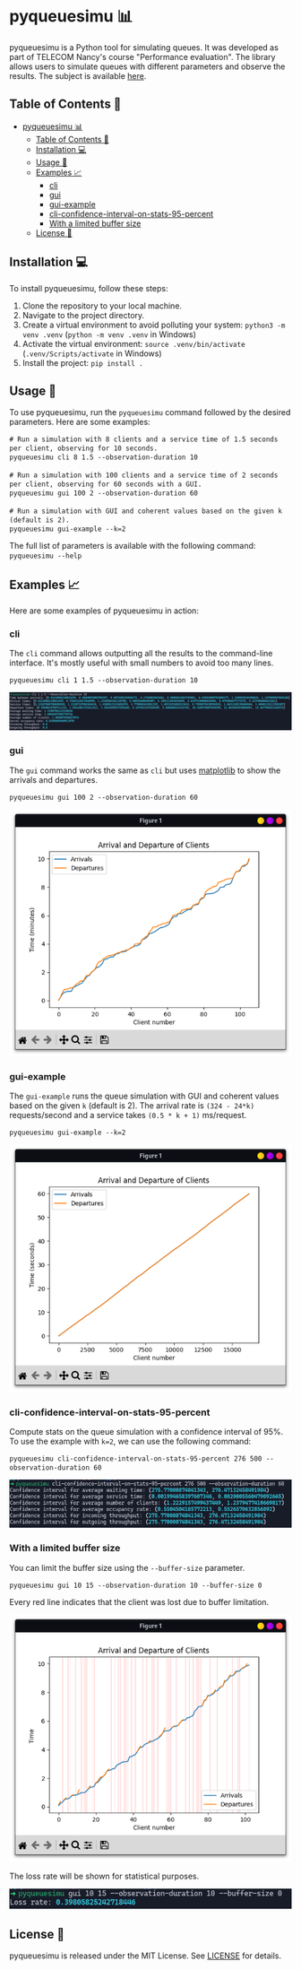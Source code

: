 # pyqueuesimu 📊

pyqueuesimu is a Python tool for simulating queues.
It was developed as part of TELECOM Nancy's course "Performance evaluation".
The library allows users to simulate queues with different parameters and observe the results.
The subject is available [here](docs/subject.pdf).

## Table of Contents 📃

- [pyqueuesimu 📊](#pyqueuesimu-)
   * [Table of Contents 📃](#table-of-contents-)
   * [Installation 💻](#installation-)
   * [Usage 🚀](#usage-)
   * [Examples 📈](#examples-)
      + [cli](#cli)
      + [gui](#gui)
      + [gui-example](#gui-example)
      + [cli-confidence-interval-on-stats-95-percent](#cli-confidence-interval-on-stats-95-percent)
      + [With a limited buffer size](#with-a-limited-buffer-size)
   * [License 📜](#license-)

## Installation 💻

To install pyqueuesimu, follow these steps:

1. Clone the repository to your local machine.
2. Navigate to the project directory.
3. Create a virtual environment to avoid polluting your system: `python3 -m venv .venv` (`python -m venv .venv` in Windows)
4. Activate the virtual environment: `source .venv/bin/activate` (`.venv/Scripts/activate` in Windows)
5. Install the project: `pip install .`

## Usage 🚀

To use pyqueuesimu, run the `pyqueuesimu` command followed by the desired parameters. Here are some examples:

```shell
# Run a simulation with 8 clients and a service time of 1.5 seconds per client, observing for 10 seconds.
pyqueuesimu cli 8 1.5 --observation-duration 10

# Run a simulation with 100 clients and a service time of 2 seconds per client, observing for 60 seconds with a GUI.
pyqueuesimu gui 100 2 --observation-duration 60

# Run a simulation with GUI and coherent values based on the given k (default is 2).
pyqueuesimu gui-example --k=2
```

The full list of parameters is available with the following command: `pyqueuesimu --help`

## Examples 📈

Here are some examples of pyqueuesimu in action:

### cli

The `cli` command allows outputting all the results to the command-line interface. 
It's mostly useful with small numbers to avoid too many lines.

```shell
pyqueuesimu cli 1 1.5 --observation-duration 10
```

![Result of the execution of the cli command](docs/README-files/cli-result.png)

### gui

The `gui` command works the same as `cli` but uses [matplotlib](https://matplotlib.org/) to show the arrivals and departures.

```shell
pyqueuesimu gui 100 2 --observation-duration 60
```

![Result of the execution of the gui command](docs/README-files/gui-result.png)

### gui-example

The `gui-example` runs the queue simulation with GUI and coherent values based on the given `k` (default is 2).
The arrival rate is `(324 - 24*k)` requests/second and a service takes `(0.5 * k + 1)` ms/request.

```shell
pyqueuesimu gui-example --k=2
```

![Result of the execution of the gui-example command](docs/README-files/gui-example-result.png)


### cli-confidence-interval-on-stats-95-percent

Compute stats on the queue simulation with a confidence interval of 95%.
To use the example with `k=2`, we can use the following command:

```shell
pyqueuesimu cli-confidence-interval-on-stats-95-percent 276 500 --observation-duration 60
```

![Result of the execution of the cli-confidence-interval-on-stats-95-percent command](docs/README-files/cli-confidence-interval-on-stats-95-percent-result.png)

### With a limited buffer size

You can limit the buffer size using the `--buffer-size` parameter.

```shell
pyqueuesimu gui 10 15 --observation-duration 10 --buffer-size 0
```

Every red line indicates that the client was lost due to buffer limitation.

![Result of the execution of the gui command with buffer size specified - plot](docs/README-files/gui-with-buffer-result.png)

The loss rate will be shown for statistical purposes.

![Result of the execution of the gui command with buffer size specified - loss rate](docs/README-files/gui-with-buffer-loss-rate-result.png)

## License 📜

pyqueuesimu is released under the MIT License. See [LICENSE](LICENSE) for details.
